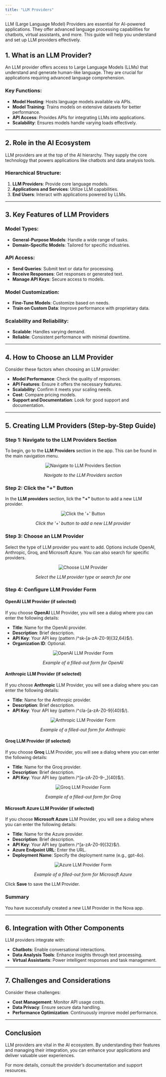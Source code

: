 ```yaml
---
title: "LLM Providers"
---
```


LLM (Large Language Model) Providers are essential for AI-powered applications. They offer advanced language processing capabilities for chatbots, virtual assistants, and more. This guide will help you understand and set up LLM providers effectively.

## 1. What is an LLM Provider?

An LLM provider offers access to Large Language Models (LLMs) that understand and generate human-like language. They are crucial for applications requiring advanced language comprehension.

### Key Functions:
- **Model Hosting**: Hosts language models available via APIs.
- **Model Training**: Trains models on extensive datasets for better performance.
- **API Access**: Provides APIs for integrating LLMs into applications.
- **Scalability**: Ensures models handle varying loads effectively.
----------------------------------

## 2. Role in the AI Ecosystem

LLM providers are at the top of the AI hierarchy. They supply the core technology that powers applications like chatbots and data analysis tools.

### Hierarchical Structure:
1. **LLM Providers**: Provide core language models.
2. **Applications and Services**: Utilize LLM capabilities.
3. **End Users**: Interact with applications powered by LLMs.
----------------------------------

## 3. Key Features of LLM Providers

### Model Types:
- **General-Purpose Models**: Handle a wide range of tasks.
- **Domain-Specific Models**: Tailored for specific industries.

### API Access:
- **Send Queries**: Submit text or data for processing.
- **Receive Responses**: Get responses or generated text.
- **Manage API Keys**: Secure access to models.

### Model Customization:
- **Fine-Tune Models**: Customize based on needs.
- **Train on Custom Data**: Improve performance with proprietary data.

### Scalability and Reliability:
- **Scalable**: Handles varying demand.
- **Reliable**: Consistent performance with minimal downtime.
----------------------------------

## 4. How to Choose an LLM Provider

Consider these factors when choosing an LLM provider:
- **Model Performance**: Check the quality of responses.
- **API Features**: Ensure it offers the necessary features.
- **Scalability**: Confirm it meets your scaling needs.
- **Cost**: Compare pricing models.
- **Support and Documentation**: Look for good support and documentation.

----------------------------------

## 5. Creating LLM Providers (Step-by-Step Guide)

### Step 1: Navigate to the LLM Providers Section
To begin, go to the **LLM Providers** section in the app. This can be found in the main navigation menu.

<div style="text-align: center;">
  <img src="../images/navigate-llm-providers.png" alt="Navigate to LLM Providers Section" />
  <p><em>Navigate to the LLM Providers section</em></p>
</div>

### Step 2: Click the "+" Button
In the **LLM providers** section, lick the **"+"** button to add a new LLM provider.

<div style="text-align: center;">
  <img src="../images/click-plus-provider.png" alt="Click the '+' Button" />
  <p><em>Click the '+' button to add a new LLM provider</em></p>
</div>

### Step 3: Choose an LLM Provider
Select the type of LLM provider you want to add. Options include OpenAI, Anthropic, Groq, and Microsoft Azure. You can also search for specific providers.

<div style="text-align: center;">
  <img src="../images/choose-llm-provider.png" alt="Choose LLM Provider" />
  <p><em>Select the LLM provider type or search for one</em></p>
</div>

### Step 4: Configure LLM Provider Form
#### OpenAI LLM Provider (if selected)
If you choose **OpenAI** LLM Provider, you will see a dialog where you can enter the following details:
- **Title**: Name for the OpenAI provider.
- **Description**: Brief description.
- **API Key**: Your API key (pattern /^sk-[a-zA-Z0-9]{32,64}$/).
- **Organization ID**: Optional.

<div style="text-align: center;">
  <img src="../images/open-ai-example-form.png" alt="OpenAI LLM Provider Form" />
  <p><em>Example of a filled-out form for OpenAI</em></p>
</div>

#### Anthropic LLM Provider (if selected)
If you choose **Anthropic** LLM Provider, you will see a dialog where you can enter the following details:
- **Title**: Name for the Anthropic provider.
- **Description**: Brief description.
- **API Key**: Your API key (pattern /^cla-[a-zA-Z0-9]{40}$/).

<div style="text-align: center;">
  <img src="../images/anthropic-provider-example-form.png" alt="Anthropic LLM Provider Form" />
  <p><em>Example of a filled-out form for Anthropic</em></p>
</div>

#### Groq LLM Provider (if selected)
If you choose **Groq** LLM Provider, you will see a dialog where you can enter the following details:
- **Title**: Name for the Groq provider.
- **Description**: Brief description.
- **API Key**: Your API key (pattern /^[a-zA-Z0-9-_]{40}$/).

<div style="text-align: center;">
  <img src="../images/groq-provider-form.png" alt="Groq LLM Provider Form" />
  <p><em>Example of a filled-out form for Groq</em></p>
</div>

#### Microsoft Azure LLM Provider (if selected)
If you choose **Microsoft Azure** LLM Provider, you will see a dialog where you can enter the following details:
- **Title**: Name for the Azure provider.
- **Description**: Brief description.
- **API Key**: Your API key (pattern /^[a-zA-Z0-9]{32}$/).
- **Azure Endpoint URL**: Enter the URL.
- **Deployment Name**: Specify the deployment name (e.g., gpt-4o).

<div style="text-align: center;">
  <img src="../images/azure-provider-form.png" alt="Azure LLM Provider Form" style="object-fit: contain;" />
  <p><em>Example of a filled-out form for Microsoft Azure</em></p>
</div>


Click **Save** to save the LLM Provider.

### Summary
You have successfully created a new LLM Provider in the Nova app.

----------------------------------

## 6. Integration with Other Components

LLM providers integrate with:
- **Chatbots**: Enable conversational interactions.
- **Data Analysis Tools**: Enhance insights through text processing.
- **Virtual Assistants**: Power intelligent responses and task management.
----------------------------------


## 7. Challenges and Considerations

Consider these challenges:
- **Cost Management**: Monitor API usage costs.
- **Data Privacy**: Ensure secure data handling.
- **Performance Optimization**: Continuously improve model performance.
----------------------------------

## Conclusion

LLM providers are vital in the AI ecosystem. By understanding their features and managing their integration, you can enhance your applications and deliver valuable user experiences.

For more details, consult the provider’s documentation and support resources.
